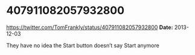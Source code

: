 # 407911082057932800
https://twitter.com/TomFrankly/status/407911082057932800
**Date:** 2013-12-03

They have no idea the Start button doesn’t say Start anymore
